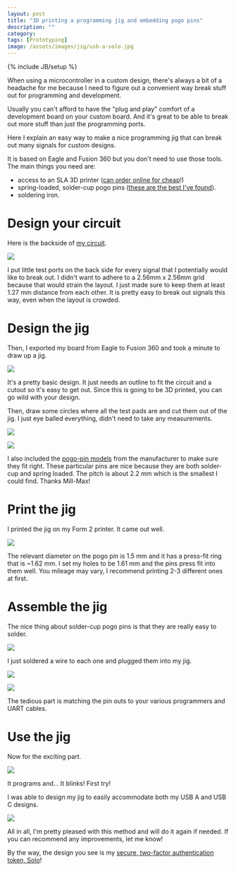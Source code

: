 ```yaml
---
layout: post
title: "3D printing a programming jig and embedding pogo pins"
description: ""
category: 
tags: [Prototyping]
image: /assets/images/jig/usb-a-solo.jpg
---
```

{% include JB/setup %}

When using a microcontroller in a custom design, there's always a bit of a headache for me because I need to figure out a convenient way
break stuff out for programming and development.  

Usually you can't afford to have the "plug and play" comfort of a development board on your custom board.  And it's great
to be able to break out more stuff than just the programming ports.

Here I explain an easy way to make a nice programming jig that can break out many signals for custom designs.  

It is based on Eagle and
Fusion 360 but you don't need to use those tools.  The main things you need are:

* access to an SLA 3D printer ([can order online for cheap](http://dirtypcbs.com/store/print3d)!)
* spring-loaded, solder-cup pogo pins ([these are the best I've found](https://www.digikey.com/product-detail/en/mill-max-manufacturing-corp/0947-0-15-20-77-14-11-0/ED11275-ND/7402798)).
* soldering iron.

# Design your circuit

Here is the backside of [my circuit](/designing-solo-a-new-u2ffido2-token).

![](/assets/images/jig/backside.png)

I put little test ports on the back side for every signal that I potentially
would like to break out.  I didn't want to adhere to a 2.56mm x 2.56mm grid
because that would strain the layout.  I just made sure to keep them at least
1.27 mm distance from each other.  It is pretty easy to break out signals this
way, even when the layout is crowded.

# Design the jig

Then, I exported my board from Eagle to Fusion 360 and took a minute to draw up a
jig.

![](/assets/images/jig/draw.png)

It's a pretty basic design.  It just needs an outline to fit the circuit and a
cutout so it's easy to get out.  Since this is going to be 3D printed, you can
go wild with your design.

Then, draw some circles where all the test pads are and cut them out of the
jig.  I just eye balled everything, didn't need to take any measurements.


![](/assets/images/jig/p1.png)

![](/assets/images/jig/p2.png)

I also included the [pogo-pin
models](https://www.mill-max.com/products/pin/0947/0947-0-15-20-77-14-11-0)
from the manufacturer to make sure they fit right.  These particular pins are nice
because they are both solder-cup and spring loaded.  The pitch is about 2.2 mm which
is the smallest I could find.  Thanks Mill-Max!

# Print the jig

I printed the jig on my Form 2 printer.  It came out well.

![](/assets/images/jig/bare.jpg)

The relevant diameter on the pogo pin is 1.5 mm and it has a press-fit ring that is ~1.62 mm.  I set my holes
to be 1.61 mm and the pins press fit into them well.  You mileage may vary, I recommend printing 2-3 different ones at first.

# Assemble the jig

The nice thing about solder-cup pogo pins is that they are really easy to solder.

![](/assets/images/jig/pins.jpg)

I just soldered a wire to each one and plugged them into my jig.

![](/assets/images/jig/top.jpg)

![](/assets/images/jig/bot.jpg)

The tedious part is matching the pin outs to your various programmers and UART cables.

# Use the jig

Now for the exciting part.

![](/assets/images/jig/usb-a-solo.jpg)

It programs and... It blinks!  First try!

I was able to design my jig to easily accommodate both my USB A and USB C designs.

![](/assets/images/jig/usb-c-solo.jpg)

All in all, I'm pretty pleased with this method and will do it again if needed.  If you can recommend any
improvements, let me know!

By the way, the design you see is my [secure, two-factor authentication token, Solo](/designing-solo-a-new-u2ffido2-token)!


